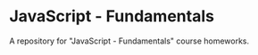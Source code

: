 JavaScript - Fundamentals
=============

A repository for "JavaScript - Fundamentals" course homeworks.